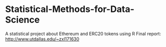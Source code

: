 # Statistical-Methods-for-Data-Science
A statistical project about Ethereum and ERC20 tokens using R
Final report: http://www.utdallas.edu/~zxl171630

